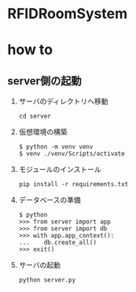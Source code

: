 # RFIDRoomSystem

# how to
## server側の起動
1. サーバのディレクトリへ移動<br>
    ```
    cd server
    ```

2. 仮想環境の構築<br>
    ```
    $ python -m venv venv
    $ venv ./venv/Scripts/activate
    ```

2. モジュールのインストール<br>
    ```
    pip install -r requirements.txt
    ```

3. データベースの準備<br>
    ```
    $ python
    >>> from server import app
    >>> from server import db
    >>> with app.app_context():
    ...    db.create_all()
    >>> exit()

    ```
4. サーバの起動<br>
    ```
    python server.py
    ```